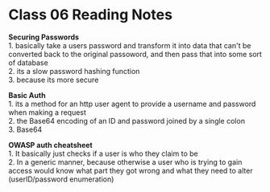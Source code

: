 # Class 06 Reading Notes

**Securing Passwords**  
1\. basically take a users password and transform it into data that can't be converted back to the original passoword, and then pass that into some sort of database  
2\. its a slow password hashing function  
3\. because its more secure  

**Basic Auth**  
1\. its a method for an http user agent to provide a username and password when making a request  
2\. the Base64 encoding of an ID and password joined by a single colon  
3\. Base64  

**OWASP auth cheatsheet**  
1\. It basically just checks if a user is who they claim to be  
2\. In a generic manner, because otherwise a user who is trying to gain access would know what part they got wrong and what they need to alter (userID/password enumeration)  
